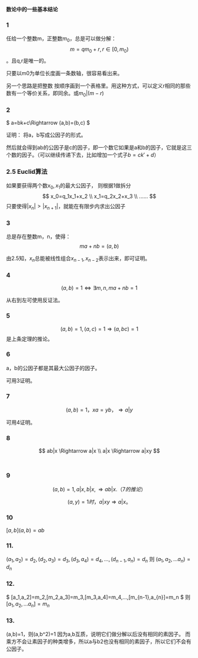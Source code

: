 ​**数论中的一些基本结论**

### 1
任给一个整数m，正整数$m_0$，总是可以做分解：
$$
m=qm_0+r,r\in [0,m_0)
$$
。且q,r是唯一的。

只要以m0为单位长度画一条数轴，很容易看出来。

另一个思路是把整数
按顺序画到一个表格里。用这种方式，可以定义r相同的那些数有一个等价关系，即同余。或$m_0|(m-r)$

### 2
$
a=bk+c\Rightarrow (a,b)=(b,c)
$

证明：
将a，b写成公因子的形式。

然后就会得到ab的公因子是c的因子，即一个数它如果是a和b的因子，它就是这三个数的因子。（可以继续传递下去，比如增加一个式子$b=ck'+d$）



### 2.5 Euclid算法
如果要获得两个数$x_0,x_1$的最大公因子，
则根据1做拆分
$$
x_0=q_1x_1+x_2
\\
x_1=q_2x_2+x_3
\\
......
$$
只要使得$|x_n|>|x_{n+1}|$，就能在有限步内求出公因子


### 3
总是存在整数m，n，使得：
$$
ma+nb=(a,b)
$$

由2.5知，$x_{n}$总能被线性组合$x_{n-1},x_{n-2}$表示出来，即可证明。

### 4
$$
(a,b)=1\Leftrightarrow \exists m,n, ma+nb=1
$$


从右到左可使用反证法。

### 5
$$
(a,b)=1,(a,c)=1\Rightarrow (a,bc)=1
$$
是上条定理的推论。

### 6
a，b的公因子都是其最大公因子的因子。

可用3证明。

### 7
$$
(a,b)=1，xa=yb，\Rightarrow a|y
$$

可用4证明。

### 8
$$
ab|x \Rightarrow a|x
\\
a|x \Rightarrow a|xy
$$
 
### 9
$$
(a,b)=1,a|x,b|x,\Rightarrow ab|x.（7的推论）
$$


$$
(a,y)=1时，a|xy \Rightarrow a|x。
$$


### 10
$[a,b](a,b)=ab$

### 11.
$(a_1,a_2)=d_2,(d_2,a_3)=d_3,(d_3,a_4)=d_4,...,(d_{n-1},a_{n})=d_n$
则
$(a_1,a_2,...a_n)=d_n$

### 12.
$
[a_1,a_2]=m_2,[m_2,a_3]=m_3,[m_3,a_4]=m_4,...,[m_{n-1},a_{n}]=m_n
$
则
$[a_1,a_2,...a_n]=m_n$

### 13.
(a,b)=1，则(a,b^2)=1
因为a,b互质，说明它们做分解以后没有相同的素因子。
而乘方不会让素因子的种类增多，所以a与b2也没有相同的素因子，所以它们不会有公因子。



​